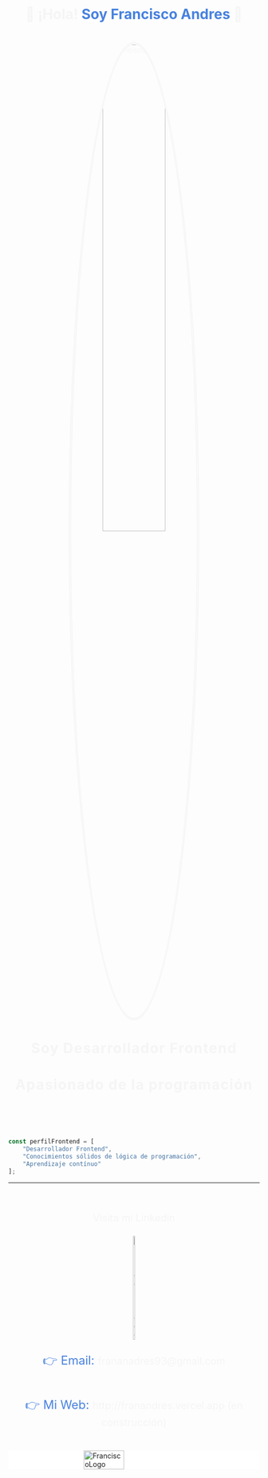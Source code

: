 

<div style="display:flex, flex-direction:column; justify-content:center, align-items:center;text-align:center; color:#f5f5f5; padding:20px 0">
    <h1>👋 ¡Hola!
        <span style="color:#4781de; font-weight:bold">Soy Francisco Andres</span>
        👋
    </h1>
</div>

<div style="display:flex, flex-direction:column; justify-content:center, align-items:center;text-align:center; color:#f5f5f5">
    <img style="width:50%; border-radius:50%; border: 5px double #f5f5f5" src="https://i.ibb.co/wMX4ZKs/corte-fran.jpg" alt="FranciscoPerfil" />
    <h2 style="font-size:2em; font-weight:bold; letter-spacing:1.5px">Soy Desarrollador Frontend</h2>
    <h3 style="font-size:2em; font-weight:bold; letter-spacing:1.5px">Apasionado de la programación</h3gn=>
</div>

<br>
<br>

```javascript

const perfilFrontend = [
    "Desarrollador Frontend",
    "Conocimientos sólidos de lógica de programación",
    "Aprendizaje contínuo"
];
```

<hr>

<div style="display:flex; flex-direction:column;justify-content:center;align-items:center; text-align:center; padding: 20px 0">
    <p style="font-size:1.5rem;color:#4781de">
        <span style="font-size:1.25rem; color:#f5f5f5">Visita mi Linkedin</span>
    </p>
    <a href="https://www.linkedin.com/in/franandres/">
        <img width="10%" src="https://i.ibb.co/599707Q/linkedin-Logo.png" alt="linkedinLogo" />
    </a>
    <p style="font-size:1.5rem;color:#4781de">👉 Email: <span style="font-size:1.25rem; color:#f5f5f5">frananadres93@gmail.com</span></p>
    <p style="font-size:1.5rem;color:#4781de">👉 Mi Web:
        <span style="font-size:1.25rem; color:#f5f5f5"><a style="color:#f5f5f5">http://franandres.vercel.app</a> (en construcción)</span>
    </p>
</div>

<div style="background-color:white; display:flex; justify-content:center;align-items:center">
    <img width="40%" src="https://i.ibb.co/McFX1qT/Logo-Frontend-removebg-preview.png" alt="FranciscoLogo" />
</div>
